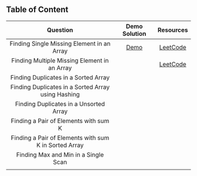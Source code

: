 ## Table of Content

|                       Question                        |              Demo Solution              |                                                                              Resources                                                                               |
| :---------------------------------------------------: | :-------------------------------------: | :------------------------------------------------------------------------------------------------------------------------------------------------------------------: |
|      Finding Single Missing Element in an Array       | [Demo](Find-Single-Missing-Element.cpp) |                                             [LeetCode](https://leetcode.com/problems/single-element-in-a-sorted-array/)                                              |
|     Finding Multiple Missing Element in an Array      |                                         | [LeetCode](https://leetcode.com/problems/missing-number/#:~:text=Missing%20Number%20%2D%20LeetCode&text=Given%20an%20array%20nums%20containing,range%20%5B0%2C3%5D.) |
|         Finding Duplicates in a Sorted Array          |                                         |
|  Finding Duplicates in a Sorted Array using Hashing   |                                         |
|        Finding Duplicates in a Unsorted Array         |                                         |
|         Finding a Pair of Elements with sum K         |                                         |
| Finding a Pair of Elements with sum K in Sorted Array |                                         |
|         Finding Max and Min in a Single Scan          |                                         |
|                                                       |                                         |